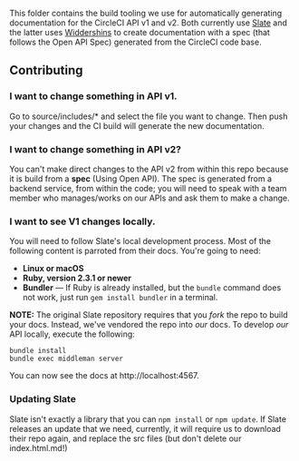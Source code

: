 This folder contains the build tooling we use for automatically generating
documentation for the CircleCI API v1 and v2. Both currently use
[Slate](https://github.com/slatedocs/slate) and the latter uses
[Widdershins](https://github.com/Mermade/widdershins) to create documentation
with a spec (that follows the Open API Spec) generated from the CircleCI code
base.

## Contributing

### I want to change something in API v1.

Go to source/includes/* and select the file you want to change. Then push your
changes and the CI build will generate the new documentation.

### I want to change something in API v2?

You can't make direct changes to the API v2 from within this repo because it is
build from a **spec** (Using Open API). The spec is generated from a backend
service, from within the code; you will need to speak with a team member who
manages/works on our APIs and ask them to make a change.

### I want to see V1 changes locally.

You will need to follow Slate's local development process. Most of the following content
is parroted from their docs. You're going to need:

 - **Linux or macOS**
 - **Ruby, version 2.3.1 or newer**
 - **Bundler** — If Ruby is already installed, but the `bundle` command does not
   work, just run `gem install bundler` in a terminal.

**NOTE:** The original Slate repository requires that you _fork_ the repo to
build your docs. Instead, we've vendored the repo into _our_ docs. To develop
_our_ API locally, execute the following:

```shell
bundle install
bundle exec middleman server
```

You can now see the docs at http://localhost:4567.

### Updating Slate

Slate isn't exactly a library that you can `npm install` or `npm update`. If
Slate releases an update that we need, currently, it will require us to download
their repo again, and replace the src files (but don't delete our
index.html.md!)
